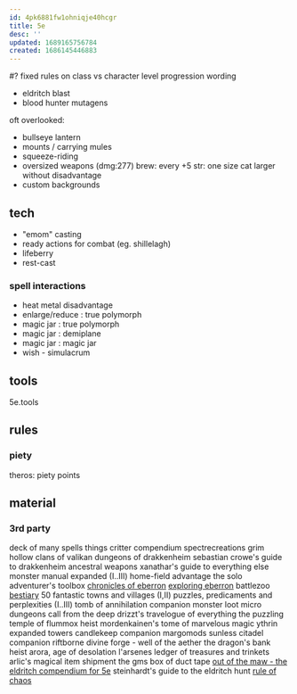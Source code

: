 ```yaml
---
id: 4pk6881fw1ohniqje40hcgr
title: 5e
desc: ''
updated: 1689165756784
created: 1686145446883
---
```


#? fixed rules on class vs character level progression wording
- eldritch blast
- blood hunter mutagens

oft overlooked:
- bullseye lantern
- mounts / carrying mules
- squeeze-riding
- oversized weapons (dmg:277)
  brew: every +5 str: one size cat larger without disadvantage
- custom backgrounds

## tech
- "emom" casting
- ready actions for combat (eg. shillelagh)
- lifeberry
- rest-cast

### spell interactions
- heat metal disadvantage
- enlarge/reduce : true polymorph
- magic jar : true polymorph
- magic jar : demiplane
- magic jar : magic jar
- wish - simulacrum

## tools
5e.tools

## rules
### piety
theros: piety points

## material
### 3rd party
deck of many
  spells
  things
critter compendium
spectrecreations
grim hollow
  clans of valikan
dungeons of drakkenheim
  sebastian crowe's guide to drakkenheim
ancestral weapons
xanathar's guide to everything else
monster manual expanded (I..III)
home-field advantage
the solo adventurer's toolbox
[chronicles of eberron](https://anyflip.com/hveyv/chwx)
[exploring eberron](https://online.anyflip.com/hveyv/aafa/mobile/index.html)
battlezoo
  [bestiary](https://online.anyflip.com/hveyv/atyx/mobile/index.html)
50 fantastic towns and villages (I,II)
puzzles, predicaments and perplexities (I..III)
tomb of annihilation companion
monster loot
micro dungeons
call from the deep
drizzt's travelogue of everything
the puzzling temple of flummox heist
mordenkainen's tome of marvelous magic
ythrin expanded towers
candlekeep companion
margomods sunless citadel companion
riftborne
divine forge - well of the aether
the dragon's bank heist
arora, age of desolation
l'arsenes ledger of treasures and trinkets
arlic's magical item shipment
the gms box of duct tape
[out of the maw - the eldritch compendium for 5e](https://www.kickstarter.com/projects/spellscribegames/out-of-the-maw-the-eldritch-compendium-for-dandd-5e/posts)
steinhardt's guide to the eldritch hunt
[rule of chaos](https://www.rule-of-chaos.com/landingpage/)
